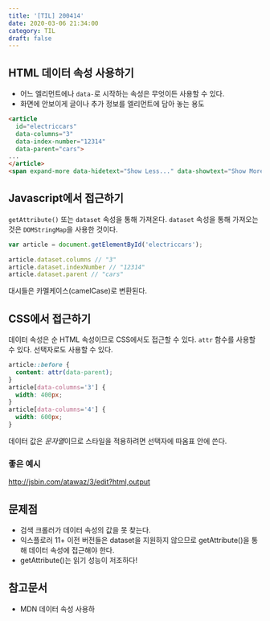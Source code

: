 ```yaml
---
title: '[TIL] 200414'
date: 2020-03-06 21:34:00
category: TIL
draft: false
---
```


## HTML 데이터 속성 사용하기
- 어느 엘리먼트에나 `data-`로 시작하는 속성은 무엇이든 사용할 수 있다.
- 화면에 안보이게 글이나 추가 정보를 엘리먼트에 담아 놓는 용도
```html
<article
  id="electriccars"
  data-columns="3"
  data-index-number="12314"
  data-parent="cars">
...
</article>
<span expand-more data-hidetext="Show Less..." data-showtext="Show More..." data-target="showMoreContent1" class="btn-expand-more">...Show More</span>
```

## Javascript에서 접근하기
`getAttribute()` 또는 `dataset` 속성을 통해 가져온다.
`dataset` 속성을 통해 가져오는 것은 `DOMStringMap`을 사용한 것이다.
```javascript
var article = document.getElementById('electriccars');
 
article.dataset.columns // "3"
article.dataset.indexNumber // "12314"
article.dataset.parent // "cars"
```
대시들은 카멜케이스(camelCase)로 변환된다.

## CSS에서 접근하기
데이터 속성은 순 HTML 속성이므로 CSS에서도 접근할 수 있다.
`attr` 함수를 사용할 수 있다. 선택자로도 사용할 수 있다.
```css
article::before {
  content: attr(data-parent);
}
article[data-columns='3'] {
  width: 400px;
}
article[data-columns='4'] {
  width: 600px;
}
```
데이터 값은 <em>문자열</em>이므로 스타일을 적용하려면 선택자에 따옴표 안에 쓴다.
### 좋은 예시
http://jsbin.com/atawaz/3/edit?html,output
## 문제점
- 검색 크롤러가 데이터 속성의 값을 못 찾는다.
- 익스플로러 11+ 이전 버전들은 dataset을 지원하지 않으므로 getAttribute()을 통해 데이터 속성에 접근해야 한다.
- getAttribute()는 읽기 성능이 저조하다!

## 참고문서

- <a src="https://developer.mozilla.org/ko/docs/Learn/HTML/Howto/%EB%8D%B0%EC%9D%B4%ED%84%B0_%EC%86%8D%EC%84%B1_%EC%82%AC%EC%9A%A9%ED%95%98%EA%B8%B0">MDN 데이터 속성 사용하</a>
